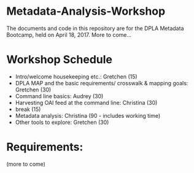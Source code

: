 # Metadata-Analysis-Workshop
The documents and code in this repository are for the DPLA Metadata Bootcamp, held on April 18, 2017. More to come...

# Workshop Schedule

*	Intro/welcome housekeeping etc.: Gretchen (15)
*	DPLA MAP and the basic requirements/ crosswalk & mapping goals: Gretchen (30)
*	Command line basics: Audrey (30)
*	Harvesting OAI feed at the command line: Christina (30) 
*	break (15)
*	Metadata analysis: Christina (90 - includes working time)
*	Other tools to explore: Gretchen (30)

# Requirements:
(more to come)
